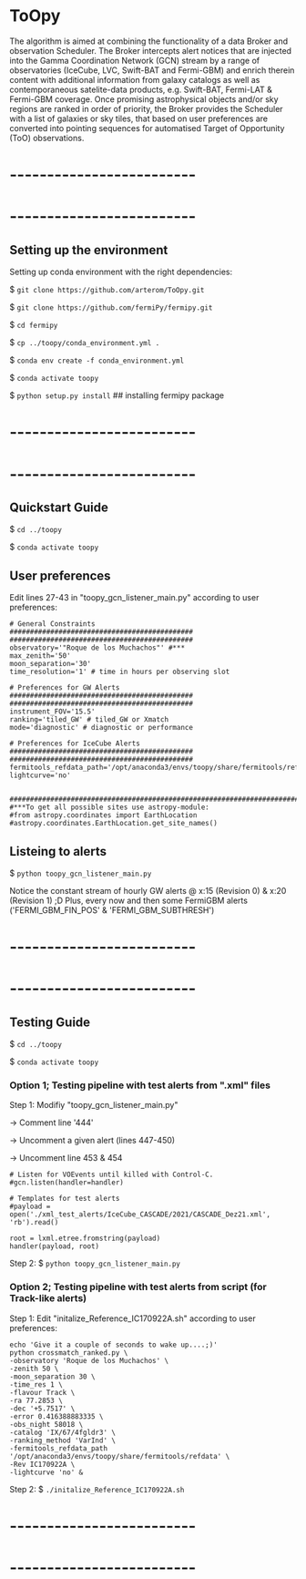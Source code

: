 # ToOpy
The algorithm is aimed at combining the functionality of a data Broker and observation Scheduler. The Broker intercepts alert notices that are injected into the Gamma Coordination Network (GCN) stream by a range of observatories (IceCube, LVC, Swift-BAT and Fermi-GBM) and enrich therein content with additional information from galaxy catalogs as well as contemporaneous satelite-data products, e.g. Swift-BAT, Fermi-LAT & Fermi-GBM coverage. Once promising astrophysical objects and/or sky regions are ranked in order of priority, the Broker provides the Scheduler with a list of galaxies or sky tiles, that based on user preferences are converted into pointing sequences for automatised Target of Opportunity (ToO) observations.
# -------------------------
# -------------------------
## Setting up the environment
Setting up conda environment with the right dependencies:

$ `git clone https://github.com/arterom/ToOpy.git`

$ `git clone https://github.com/fermiPy/fermipy.git`

$ `cd fermipy`

$ `cp ../toopy/conda_environment.yml .`

$ `conda env create -f conda_environment.yml`

$ `conda activate toopy`

$ `python setup.py install` ## installing fermipy package

# -------------------------
# -------------------------

## Quickstart Guide

$ `cd ../toopy`

$ `conda activate toopy`

## User preferences
Edit lines 27-43 in "toopy_gcn_listener_main.py" according to user preferences:
```
# General Constraints
#############################################
#############################################
observatory='"Roque de los Muchachos"' #***
max_zenith='50'
moon_separation='30'
time_resolution='1' # time in hours per observing slot

# Preferences for GW Alerts
#############################################
#############################################
instrument_FOV='15.5'
ranking='tiled_GW' # tiled_GW or Xmatch
mode='diagnostic' # diagnostic or performance

# Preferences for IceCube Alerts
#############################################
#############################################
fermitools_refdata_path='/opt/anaconda3/envs/toopy/share/fermitools/refdata'
lightcurve='no'


######################################################################################
#***To get all possible sites use astropy-module:
#from astropy.coordinates import EarthLocation
#astropy.coordinates.EarthLocation.get_site_names()

```


## Listeing to alerts
$ `python toopy_gcn_listener_main.py`

Notice the constant stream of hourly GW alerts @ x:15 (Revision 0) & x:20 (Revision 1) ;D
Plus, every now and then some FermiGBM alerts ('FERMI_GBM_FIN_POS' & 'FERMI_GBM_SUBTHRESH')


# -------------------------
# -------------------------

## Testing Guide


$ `cd ../toopy`

$ `conda activate toopy`

### Option 1; Testing pipeline with test alerts from ".xml" files
Step 1: Modifiy "toopy_gcn_listener_main.py"

-> Comment line '444'

-> Uncomment a given alert (lines 447-450)

-> Uncomment line 453 & 454

```
# Listen for VOEvents until killed with Control-C.
#gcn.listen(handler=handler)

# Templates for test alerts
#payload = open('./xml_test_alerts/IceCube_CASCADE/2021/CASCADE_Dez21.xml', 'rb').read()

root = lxml.etree.fromstring(payload)
handler(payload, root)
```

Step 2: $ `python toopy_gcn_listener_main.py`

### Option 2; Testing pipeline with test alerts from script (for Track-like alerts)
Step 1: Edit "initalize_Reference_IC170922A.sh" according to user preferences:
```
echo 'Give it a couple of seconds to wake up....;)'
python crossmatch_ranked.py \
-observatory 'Roque de los Muchachos' \
-zenith 50 \
-moon_separation 30 \
-time_res 1 \
-flavour Track \
-ra 77.2853 \
-dec '+5.7517' \
-error 0.416388883335 \
-obs_night 58018 \
-catalog 'IX/67/4fgldr3' \
-ranking_method 'VarInd' \
-fermitools_refdata_path '/opt/anaconda3/envs/toopy/share/fermitools/refdata' \
-Rev IC170922A \
-lightcurve 'no' &
```

Step 2: $ `./initalize_Reference_IC170922A.sh`

# -------------------------
# -------------------------




